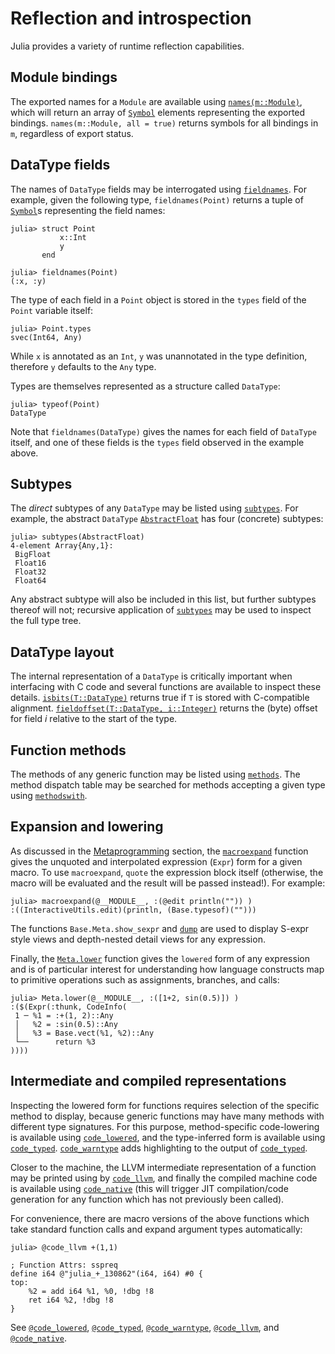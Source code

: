 # Reflection and introspection

Julia provides a variety of runtime reflection capabilities.

## Module bindings

The exported names for a `Module` are available using [`names(m::Module)`](@ref), which will return
an array of [`Symbol`](@ref) elements representing the exported bindings. `names(m::Module, all = true)`
returns symbols for all bindings in `m`, regardless of export status.

## DataType fields

The names of `DataType` fields may be interrogated using [`fieldnames`](@ref). For example,
given the following type, `fieldnames(Point)` returns a tuple of [`Symbol`](@ref)s representing
the field names:

```jldoctest struct_point
julia> struct Point
           x::Int
           y
       end

julia> fieldnames(Point)
(:x, :y)
```

The type of each field in a `Point` object is stored in the `types` field of the `Point` variable
itself:

```jldoctest struct_point
julia> Point.types
svec(Int64, Any)
```

While `x` is annotated as an `Int`, `y` was unannotated in the type definition, therefore `y`
defaults to the `Any` type.

Types are themselves represented as a structure called `DataType`:

```jldoctest struct_point
julia> typeof(Point)
DataType
```

Note that `fieldnames(DataType)` gives the names for each field of `DataType` itself, and one
of these fields is the `types` field observed in the example above.

## Subtypes

The *direct* subtypes of any `DataType` may be listed using [`subtypes`](@ref). For example,
the abstract `DataType` [`AbstractFloat`](@ref) has four (concrete) subtypes:

```jldoctest; setup = :(using InteractiveUtils)
julia> subtypes(AbstractFloat)
4-element Array{Any,1}:
 BigFloat
 Float16
 Float32
 Float64
```

Any abstract subtype will also be included in this list, but further subtypes thereof will not;
recursive application of [`subtypes`](@ref) may be used to inspect the full type tree.

## DataType layout

The internal representation of a `DataType` is critically important when interfacing with C code
and several functions are available to inspect these details. [`isbits(T::DataType)`](@ref) returns
true if `T` is stored with C-compatible alignment. [`fieldoffset(T::DataType, i::Integer)`](@ref)
returns the (byte) offset for field *i* relative to the start of the type.

## Function methods

The methods of any generic function may be listed using [`methods`](@ref). The method dispatch
table may be searched for methods accepting a given type using [`methodswith`](@ref).

## Expansion and lowering

As discussed in the [Metaprogramming](@ref) section, the [`macroexpand`](@ref) function gives
the unquoted and interpolated expression (`Expr`) form for a given macro. To use `macroexpand`,
`quote` the expression block itself (otherwise, the macro will be evaluated and the result will
be passed instead!). For example:

```jldoctest; setup = :(using InteractiveUtils)
julia> macroexpand(@__MODULE__, :(@edit println("")) )
:((InteractiveUtils.edit)(println, (Base.typesof)("")))
```

The functions `Base.Meta.show_sexpr` and [`dump`](@ref) are used to display S-expr style views
and depth-nested detail views for any expression.

Finally, the [`Meta.lower`](@ref) function gives the `lowered` form of any expression and is of
particular interest for understanding how language constructs map to primitive operations such
as assignments, branches, and calls:

```jldoctest
julia> Meta.lower(@__MODULE__, :([1+2, sin(0.5)]) )
:($(Expr(:thunk, CodeInfo(
 1 ─ %1 = :+(1, 2)::Any
 │   %2 = :sin(0.5)::Any
 │   %3 = Base.vect(%1, %2)::Any
 └──      return %3
))))
```

## Intermediate and compiled representations

Inspecting the lowered form for functions requires selection of the specific method to display,
because generic functions may have many methods with different type signatures. For this purpose,
method-specific code-lowering is available using [`code_lowered`](@ref),
and the type-inferred form is available using [`code_typed`](@ref).
[`code_warntype`](@ref) adds highlighting to the output of [`code_typed`](@ref).

Closer to the machine, the LLVM intermediate representation of a function may be printed using
by [`code_llvm`](@ref), and finally the compiled machine code is available
using [`code_native`](@ref) (this will trigger JIT compilation/code
generation for any function which has not previously been called).

For convenience, there are macro versions of the above functions which take standard function
calls and expand argument types automatically:

```julia-repl
julia> @code_llvm +(1,1)

; Function Attrs: sspreq
define i64 @"julia_+_130862"(i64, i64) #0 {
top:
    %2 = add i64 %1, %0, !dbg !8
    ret i64 %2, !dbg !8
}
```

See [`@code_lowered`](@ref), [`@code_typed`](@ref), [`@code_warntype`](@ref),
[`@code_llvm`](@ref), and [`@code_native`](@ref).
